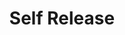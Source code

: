 ---
title: Self Release
# your social media username
twitter: 
instagram: 
github:
# your website including http:// or https://
www:

# Do NOT edit beyond here
layout: artist
---